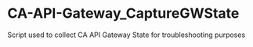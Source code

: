 # CA-API-Gateway_CaptureGWState
Script used to collect CA API Gateway State for troubleshooting purposes
